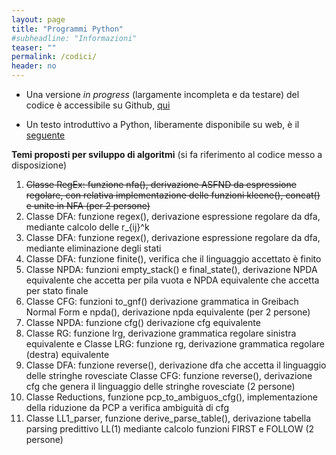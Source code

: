 ```yaml
---
layout: page
title: "Programmi Python"
#subheadline: "Informazioni"
teaser: ""
permalink: /codici/
header: no
---
```


* Una versione _in progress_ (largamente incompleta e da testare) del codice è accessibile su Github, [qui](https://github.com/tvml/python_fo)

* Un testo introduttivo a Python, liberamente disponibile su web, è il [seguente](https://greenteapress.com/wp/think-python/)

**Temi proposti per sviluppo di algoritmi** (si fa riferimento al codice messo a disposizione)

1. ~~Classe RegEx: funzione nfa(), derivazione ASFND da espressione regolare, con relativa implementazione delle funzioni kleene(), concat() e unite in NFA (per 2 persone)~~
2. Classe DFA: funzione regex(), derivazione espressione regolare da dfa,  mediante calcolo delle r_{ij}^k
3. Classe DFA: funzione regex(), derivazione espressione regolare da dfa,  mediante eliminazione degli stati
4. Classe DFA: funzione finite(), verifica che il linguaggio accettato è finito
5. Classe NPDA: funzioni empty_stack() e final_state(), derivazione NPDA equivalente che accetta per pila vuota
   e NPDA equivalente che accetta per stato finale
6. Classe CFG: funzioni to_gnf() derivazione grammatica in Greibach Normal Form e npda(), derivazione npda equivalente (per 2 persone)
7. Classe NPDA: funzione cfg() derivazione cfg equivalente
8. Classe RG: funzione lrg, derivazione grammatica regolare sinistra equivalente e 
   Classe LRG: funzione rg, derivazione grammatica regolare (destra) equivalente
9. Classe DFA: funzione reverse(), derivazione dfa che accetta il linguaggio delle stringhe rovesciate
   Classe CFG: funzione reverse(), derivazione cfg che genera il linguaggio delle stringhe rovesciate (2 persone)
10. Classe Reductions, funzione pcp_to_ambiguos_cfg(), implementazione della riduzione da PCP a verifica ambiguità di cfg
11. Classe LL1_parser, funzione derive_parse_table(), derivazione tabella parsing predittivo LL(1) mediante calcolo funzioni FIRST e FOLLOW (2 persone)


